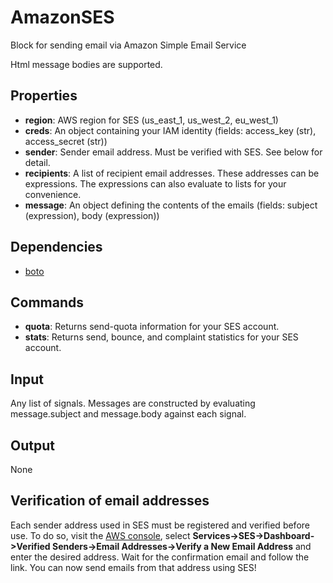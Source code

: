 AmazonSES
=========

Block for sending email via Amazon Simple Email Service

Html message bodies are supported.

Properties
----------

-   **region**: AWS region for SES (us_east_1, us_west_2, eu_west_1)
-   **creds**: An object containing your IAM identity (fields: access_key (str), access_secret (str))
-   **sender**: Sender email address. Must be verified with SES. See below for detail.
-   **recipients**: A list of recipient email addresses. These addresses can be expressions. The expressions can also evaluate to lists for your convenience.
-   **message**: An object defining the contents of the emails (fields: subject (expression), body (expression))

Dependencies
------------

-   [boto](https://pypi.python.org/pypi/boto/)

Commands
--------

-   **quota**: Returns send-quota information for your SES account.
-   **stats**: Returns send, bounce, and complaint statistics for your SES account.

Input
-----
Any list of signals. Messages are constructed by evaluating message.subject and message.body against each signal.

Output
------
None

Verification of email addresses
-------------------------------
Each sender address used in SES must be registered and verified before use. To do so, visit the [AWS console](console.aws.amazon.com), select **Services->SES->Dashboard->Verified Senders->Email Addresses->Verify a New Email Address** and enter the desired address. Wait for the confirmation email and follow the link. You can now send emails from that address using SES!

